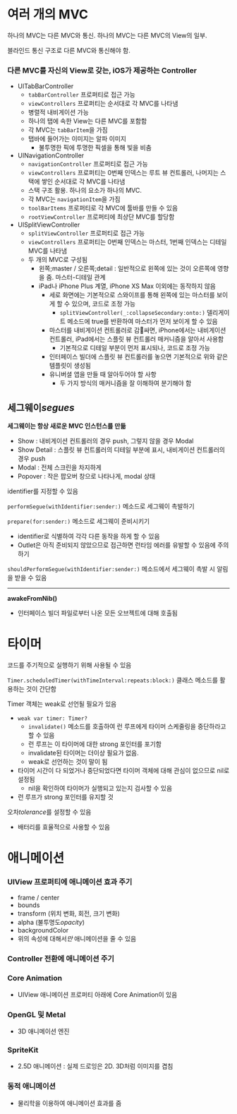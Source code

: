 # 여러 개의 MVC

하나의 MVC는 다른 MVC와 통신. 하나의 MVC는 다른 MVC의 View의 일부.

블라인드 통신 구조로 다른 MVC와 통신해야 함.

### 다른 MVC를 자신의 View로 갖는, iOS가 제공하는 Controller

- UITabBarController
  - `tabBarController` 프로퍼티로 접근 가능
  - `viewControllers` 프로퍼티는 순서대로 각 MVC를 나타냄
  - 병렬적 내비게이션 가능
  - 하나의 탭에 속한 View는 다른 MVC를 포함함
  - 각 MVC는 `tabBarItem`을 가짐
  - 탭바에 들어가는 이미지는 알파 이미지
    - 불투명한 픽에 투명한 픽셀을 통해 빛을 비춤
- UINavigationController
  - `navigationController` 프로퍼티로 접근 가능
  - `viewControllers` 프로퍼티는 0번째 인덱스는 루트 뷰 컨트롤러, 나머지는 스택에 쌓인 순서대로 각 MVC를 나타냄
  - 스택 구조 활용. 하나의 요소가 하나의 MVC.
  - 각 MVC는 `navigationItem`을 가짐
  - `toolBarItems` 프로퍼티로 각 MVC에 툴바를 만들 수 있음
  - `rootViewController` 프로퍼티에 최상단 MVC를 할당함
- UISplitViewController
  - `splitViewController` 프로퍼티로 접근 가능
  - `viewControllers` 프로퍼티는 0번째 인덱스는 마스터, 1번째 인덱스는 디테일 MVC를 나타냄
  - 두 개의 MVC로 구성됨
    - 왼쪽;master / 오른쪽;detail : 일반적으로 왼쪽에 있는 것이 오른쪽에 영향을 줌. 마스터-디테일 관계
    - iPad나 iPhone Plus 계열, iPhone XS Max 이외에는 동작하지 않음
      - 세로 화면에는 기본적으로 스와이프를 통해 왼쪽에 있는 마스터를 보이게 할 수 있으며, 코드로 조정 가능
        - `splitViewController(_:collapseSecondary:onto:)` 델리게이트 메소드에 true를 반환하여 마스터가 먼저 보이게 할 수 있음
      - 마스터를 내비게이션 컨트롤러로 감싸면, iPhone에서는 내비게이션 컨트롤러, iPad에서는 스플릿 뷰 컨트롤러 매커니즘을 알아서 사용함
        - 기본적으로 디테일 부분이 먼저 표시되나, 코드로 조정 가능
      - 인터페이스 빌더에 스플릿 뷰 컨트롤러를 놓으면 기본적으로 위와 같은 템플릿이 생성됨
      - 유니버셜 앱을 만들 때 알아두어야 할 사항
        - 두 가지 방식의 매커니즘을 잘 이해하여 분기해야 함

## 세그웨이*segues*

**세그웨이는 항상 새로운 MVC 인스턴스를 만듦**

- Show : 내비게이션 컨트롤러의 경우 push, 그렇지 않을 경우 Modal
- Show Detail : 스플릿 뷰 컨트롤러의 디테일 부분에 표시, 내비게이션 컨트롤러의 경우 push
- Modal : 전체 스크린을 차지하게
- Popover : 작은 팝오버 창으로 나타나게, modal 상태

identifier를 지정할 수 있음

`performSegue(withIdentifier:sender:)` 메소드로 세그웨이 촉발하기

`prepare(for:sender:)` 메소드로 세그웨이 준비시키기

- identifier로 식별하여 각각 다른 동작을 하게 할 수 있음
- Outlet은 아직 준비되지 않았으므로 접근하면 런타임 에러를 유발할 수 있음에 주의하기

`shouldPerformSegue(withIdentifier:sender:)` 메소드에서 세그웨이 촉발 시 알림을 받을 수 있음

---

**awakeFromNib()**

- 인터페이스 빌더 파일로부터 나온 모든 오브젝트에 대해 호출됨

# 타이머

코드를 주기적으로 실행하기 위해 사용될 수 있음

`Timer.scheduledTimer(withTimeInterval:repeats:block:)` 클래스 메소드를 활용하는 것이 간단함

Timer 객체는 weak로 선언될 필요가 있음

- `weak var timer: Timer?`
  - `invalidate()` 메소드를 호출하여 런 루프에게 타이머 스케줄링을 중단하라고 할 수 있음
  - 런 루프는 이 타이머에 대한 strong 포인터를 포기함
  - invalidate된 타이머는 더이상 필요가 없음.
  - weak로 선언하는 것이 말이 됨
- 타이머 시간이 다 되었거나 중단되었다면 타이머 객체에 대해 관심이 없으므로 nil로 설정됨
  - nil을 확인하여 타이머가 실행되고 있는지 검사할 수 있음
- 런 루프가 strong 포인터를 유지할 것

오차*tolerance*를 설정할 수 있음

- 배터리를 효율적으로 사용할 수 있음

# 애니메이션

### UIView 프로퍼티에 애니메이션 효과 주기

- frame / center
- bounds
- transform (위치 변화, 회전, 크기 변화)
- alpha (불투명도*opacity*)
- backgroundColor
- 위의 속성에 대해서*만* 애니메이션을 줄 수 있음

### Controller 전환에 애니메이션 주기

### Core Animation

- UIView 애니메이션 프로퍼티 아래에 Core Animation이 있음

### OpenGL 및 Metal

- 3D 애니메이션 엔진

### SpriteKit

- 2.5D 애니메이션 : 실제 드로잉은 2D. 3D처럼 이미지를 겹침

### 동적 애니메이션

- 물리학을 이용하여 애니메이션 효과를 줌